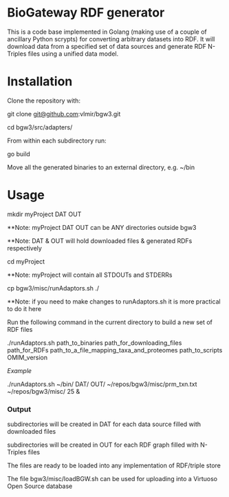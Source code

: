 # BioGateway RDF generator
This is a code base implemented in Golang (making use of a couple of ancillary Python scrypts) for converting arbitrary datasets into RDF.
It will download data from a specified set of data sources and generate RDF N-Triples files using a unified data model.

# Installation

Clone the repository with:


git clone git@github.com:vlmir/bgw3.git

cd bgw3/src/adapters/


From within each subdirectory run:


go build


Move all the generated binaries to an external directory, e.g. ~/bin

# Usage


mkdir myProject DAT OUT

**Note: myProject DAT OUT can be ANY directories outside bgw3

**Note: DAT & OUT will hold downloaded files & generated RDFs respectively

cd myProject

**Note: myProject will contain all STDOUTs and STDERRs

cp bgw3/misc/runAdaptors.sh ./

**Note: if you need to make changes to runAdaptors.sh it is more practical to do it here

Run the following command in the current directory to build a new set of RDF files

./runAdaptors.sh path_to_binaries path_for_downloading_files path_for_RDFs path_to_a_file_mapping_taxa_and_proteomes path_to_scripts OMIM_version

_Example_

./runAdaptors.sh ~/bin/ DAT/ OUT/ ~/repos/bgw3/misc/prm_txn.txt ~/repos/bgw3/misc/ 25 &

### Output

subdirectories will be created in DAT for each data source filled with downloaded files

subdirectories will be created in OUT for each RDF graph filled with N-Triples files

The files are ready to be loaded into any implementation of RDF/triple store

The file bgw3/misc/loadBGW.sh can be used for uploading into a Virtuoso Open Source database
